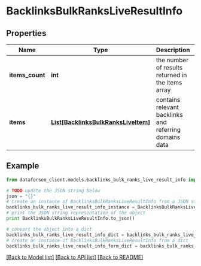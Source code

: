 # BacklinksBulkRanksLiveResultInfo


## Properties

Name | Type | Description | Notes
------------ | ------------- | ------------- | -------------
**items_count** | **int** | the number of results returned in the items array | [optional] 
**items** | [**List[BacklinksBulkRanksLiveItem]**](BacklinksBulkRanksLiveItem.md) | contains relevant backlinks and referring domains data | [optional] 

## Example

```python
from dataforseo_client.models.backlinks_bulk_ranks_live_result_info import BacklinksBulkRanksLiveResultInfo

# TODO update the JSON string below
json = "{}"
# create an instance of BacklinksBulkRanksLiveResultInfo from a JSON string
backlinks_bulk_ranks_live_result_info_instance = BacklinksBulkRanksLiveResultInfo.from_json(json)
# print the JSON string representation of the object
print BacklinksBulkRanksLiveResultInfo.to_json()

# convert the object into a dict
backlinks_bulk_ranks_live_result_info_dict = backlinks_bulk_ranks_live_result_info_instance.to_dict()
# create an instance of BacklinksBulkRanksLiveResultInfo from a dict
backlinks_bulk_ranks_live_result_info_form_dict = backlinks_bulk_ranks_live_result_info.from_dict(backlinks_bulk_ranks_live_result_info_dict)
```
[[Back to Model list]](../README.md#documentation-for-models) [[Back to API list]](../README.md#documentation-for-api-endpoints) [[Back to README]](../README.md)



